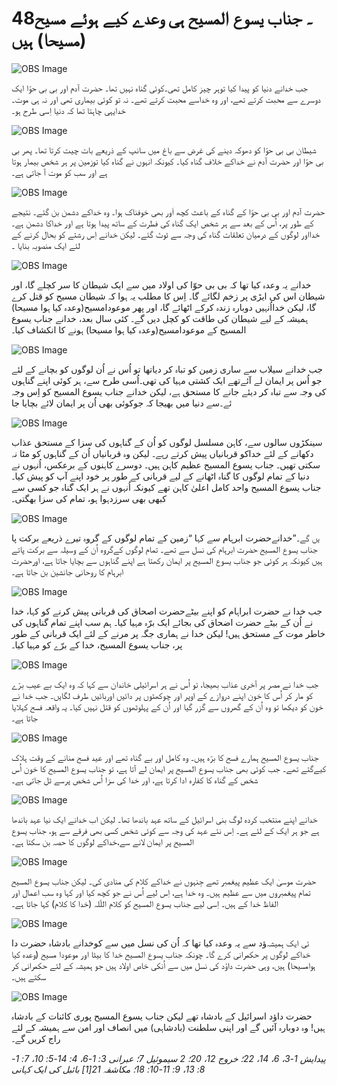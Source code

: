 # 48۔ جناب یسوع المسیح ہی وعدے کیے ہوئے مسیح (مسیحا) ہیں

![OBS Image](https://cdn.door43.org/obs/jpg/360px/obs-en-48-01.jpg)

جب خدانے دنیا کو پیدا کیا توہر چیز کامل تھی۔کوئی گناہ نہیں تھا۔ حضرت آدم اور بی بی حوّا ایک دوسرے سے محبت کرتے تھے، اور وہ خداسے محبت کرتے تھے۔ نہ تو کوئی بیماری تھی اور نہ ہی موت۔ خدایہی چاہتا تھا کہ دنیا اِسی طرح ہو۔

![OBS Image](https://cdn.door43.org/obs/jpg/360px/obs-en-48-02.jpg)

شیطان بی بی حوّا کو دھوکہ دینے کی غرض سے باغ میں سانپ کے ذریعے بات چیت کرتا تھا۔ پھر بی بی حوّا اور حضرت آدم نے خداکے خلاف گناہ کیا۔ کیونکہ انہوں نے گناہ کیا توزمین پر ہر شخص بیمار ہوتا ہے اور سب کو موت آ جاتی ہے۔‎

![OBS Image](https://cdn.door43.org/obs/jpg/360px/obs-en-48-03.jpg)

حضرت آدم اور بی بی حوّا کے گناہ کے باعث کچھ اَور بھی خوفناک ہوا۔ وہ خداکے دشمن بن گئے۔ نتیجے کے طور پر، اُس کے بعد سے ہر شخص ایک گناہ کی فطرت کے ساتھ پیدا ہوتا ہے اور خداکا دشمن ہے۔ خدااور لوگوں کے درمیان تعلقات گناہ کی وجہ سے ٹوٹ گئے۔ لیکن خدانے اِس رشتے کو بحال کرنے کے لئے ایک منصوبہ بنایا ۔

![OBS Image](https://cdn.door43.org/obs/jpg/360px/obs-en-48-04.jpg)

خدانے یہ وعدہ کیا تھا کہ بی بی حوّا کی اولاد میں سے ایک شیطان کا سر کچلے گا، اور شیطان اس کی ایڑی پر زخم لگائے گا۔ اِس کا مطلب یہ ہوا کہ شیطان مسیح کو قتل کرے گا، لیکن خدااُنہیں دوبارہ زندہ کرکے اٹھائے گا، اور پھر موعودامسیح(وعدہ کیا ہوا مسیحا) ہمیشہ کے لیے شیطان کی طاقت کو کچل دیں گے۔ کئی سال بعد، خدانے جناب یسوع المسیح کے موعودامسیح(وعدہ کیا ہوا مسیحا) ہونے کا انکشاف کیا۔

![OBS Image](https://cdn.door43.org/obs/jpg/360px/obs-en-48-05.jpg)

جب خدانے سیلاب سے ساری زمین کو تباہ کر دیاتھا تو اُس نے اُن لوگوں کو بچانے کے لئے جو اُس پر ایمان لے آئےتھے ایک کشتی مہیا کی تھی۔اُسی طرح سے، ہر کوئی اپنے گناہوں کی وجہ سے تباہ کر دیئے جانے کا مستحق ہے، لیکن خدانے جناب یسوع المسیح کو اِس وجہ سے دنیا میں بھیجا کہ جوکوئی بھی اُن پر ایمان لائے بچایا جا‎ئے۔

![OBS Image](https://cdn.door43.org/obs/jpg/360px/obs-en-48-06.jpg)

سینکڑوں سالوں سے، کاہن مسلسل لوگوں کو اُن کے گناہوں کی سزا کے مستحق عذاب دکھانے کے لئے خداکو قربانیاں پیش کرتے رہے۔ لیکن وہ قربانیاں اُن کے گناہوں کو مٹا نہ سکتی تھیں۔ جناب یسوع المسیح عظیم کاہن ہیں۔ دوسرے کاہنوں کے برعکس، اُنہوں نے دنیا کے تمام لوگوں کا گناہ اٹھانے کے لیے قربانی کے طور پر خود اپنے آپ کو پیش کیا۔ جناب یسوع المسیح واحد کامل اعلیٰ کاہن تھے کیونکہ اُنہوں نے ہر ایک گناہ جو کسی سے کبھی بھی سرزدہوا ہو، تمام کی سزا بھگتی۔

![OBS Image](https://cdn.door43.org/obs/jpg/360px/obs-en-48-07.jpg)

خدانےحضرت ابرہام سے کہا “زمین کے تمام لوگوں کے گروہ تیرے ذریعے برکت پا‎یں گے۔” جناب یسوع المسیح حضرت ابرہام کی نسل سے تھے۔ تمام لوگوں کےگروہ اُن کے وسیلہ سے برکت پاتے ہیں کیونکہ ہر کو‏ئی جو جناب یسوع المسیح پر ایمان رکھتا ہے اپنے گناہوں سے بچایا جاتا ہے، اورحضرت ابرہام کا روحانی جانشین بن جاتا ہے۔

![OBS Image](https://cdn.door43.org/obs/jpg/360px/obs-en-48-08.jpg)

جب خدا نے حضرت ابراہام کو اپنے بیٹےحضرت اصحاق کی قربانی پیش کرنے کو کہا، خدا نے اُن کے بیٹے حضرت اضحاق کی بجائے ایک برّہ مہیا کیا۔ ہم سب اپنے تمام گناہوں کی خاطر موت کے مستحق ہیں! لیکن خدا نے ہماری جگہ پر مرنے کے لئے ایک قربانی کے طور پر، جناب یسوع المسیح، خدا کے برّے کو مہیا کیا۔

![OBS Image](https://cdn.door43.org/obs/jpg/360px/obs-en-48-09.jpg)

جب خدا نے مصر پر آخری عذاب بھیجا، تو اُس نے ہر اسرائیلی خاندان سے کہا کہ وہ ایک بے عیب برّے کو مار کر اُس کا خون اپنے دروازے کے اوپر اور چوکھٹوں پر دائیں اوربائیں طرف لگایں۔ جب خدا نے خون کو دیکھا تو وہ اُن کے گھروں سے گزر گیا اور اُن کے پہلوٹھوں کو قتل نہیں کیا۔ یہ واقعہ فسح کہلایا جاتا ہے۔

![OBS Image](https://cdn.door43.org/obs/jpg/360px/obs-en-48-10.jpg)

جناب یسوع المسیح ہمارے فسح کا برّہ ہيں۔ وہ کامل اور بے گناہ تھے اور عید فسح منانے کے وقت ہلاک کیےگئے تھے۔ جب کوئی بھی جناب یسوع المسیح پر ایمان لے آتا ہے، تو جناب یسوع المسیح کا خون اُس شخص کے گناہ کا کفارہ ادا کرتا ہے، اور خدا کی سزا اُس شخص پرسے ٹل جاتی ہے۔

![OBS Image](https://cdn.door43.org/obs/jpg/360px/obs-en-48-11.jpg)

خدانے اپنے منتخب کردہ لوگ بنی اسرائیل کے ساتھ عہد باندھا تھا۔ لیکن اب خدانے ایک نیا عہد باندھا ہے جو ہر ایک کے لئے ہے۔ اِس نئے عہد کی وجہ سے کوئی شخص کسی بھی فرقے سے ہو، جناب یسوع المسیح پر ایمان لانے سے،خداکے لوگوں کا حصہ بن سکتا ہے۔

![OBS Image](https://cdn.door43.org/obs/jpg/360px/obs-en-48-12.jpg)

حضرت موسیٰ ایک عظیم پیغمبر تھے جِنہوں نے خداکے کلام کی منادی کی۔ لیکن جناب یسوع المسیح تمام پیغمبروں میں سے عظیم ہیں۔ وہ خدا ہے، اِس لیے اُس نے جو کچھ کیا اور کہا وہ سب اعمال اور الفاظ خدا کے ہیں۔ اِسی لیے جناب یسوع المسیح کو کلام اللّلہ (خدا کا کلام) کہا جاتا ہے۔

![OBS Image](https://cdn.door43.org/obs/jpg/360px/obs-en-48-13.jpg)

خدانے بادشاہ حضرت دا‎ؤد سے یہ وعدہ کیا تھا کہ اُن کی نسل میں سے کو‎ئی ایک ہمیشہ خداکے لوگوں پر حکمرانی کرے گا۔ چونکہ جناب یسوع المسیح خدا کا بیٹا اور موعودا مسیح (وعدہ کیا ہوامسیحا) ہیں، وہی حضرت داؤد کی نسل میں سے اُنکی خاص اولاد ہیں جو ہمیشہ کے لئے حکمرانی کر سکتے ہیں۔

![OBS Image](https://cdn.door43.org/obs/jpg/360px/obs-en-48-14.jpg)

حضرت داؤد اسرائیل کے بادشاہ تھے لیکن جناب یسوع المسیح پوری کائنات کے بادشاہ ہیں! وہ دوبارہ آئیں گے اور اپنی سلطنت (بادشاہی) میں انصاف اور امن سے ہمیشہ کے لئے راج کریں گے۔‎

_پیدایش 1-3، 6، 14، 22؛ خروج 12، 20؛ 2 سیموئیل 7؛ عبرانی 3: 1-6، 4: 14-5: 10، 7: 1-8: 13، 9: 11-10: 18؛ مکاشفہ 21[1] بائبل کی ایک کہانی_